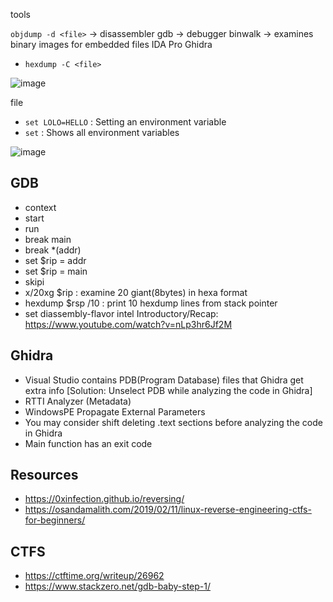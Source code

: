 tools

`objdump -d <file>` -> disassembler
gdb -> debugger
binwalk -> examines binary images for embedded files
IDA Pro
Ghidra
- `hexdump -C <file>`

![image](https://github.com/PranjalBasak/Documentation/assets/66166653/1f094477-97cc-416c-b13f-d74c54ac1a80)

file <file>
- `set LOLO=HELLO` : Setting an environment variable
- `set` : Shows all environment variables

![image](https://github.com/PranjalBasak/Documentation/assets/66166653/10a23952-db4c-4663-ad63-f16bec9c3165)


GDB
----
- context
- start
- run
- break main
- break *(addr)
- set $rip = addr
- set $rip = main
- skipi
- x/20xg $rip : examine 20 giant(8bytes) in hexa format
- hexdump $rsp /10 : print 10 hexdump lines from stack pointer
- set diassembly-flavor intel
Introductory/Recap: https://www.youtube.com/watch?v=nLp3hr6Jf2M

Ghidra
-------------
- Visual Studio contains PDB(Program Database) files that Ghidra get extra info [Solution: Unselect PDB while analyzing the code in Ghidra]
- RTTI Analyzer (Metadata)
- WindowsPE Propagate External Parameters
- You may consider shift deleting .text sections before analyzing the code in Ghidra
- Main function has an exit code
  
Resources
----------------
- https://0xinfection.github.io/reversing/
- https://osandamalith.com/2019/02/11/linux-reverse-engineering-ctfs-for-beginners/


CTFS
----------
- https://ctftime.org/writeup/26962
- https://www.stackzero.net/gdb-baby-step-1/
